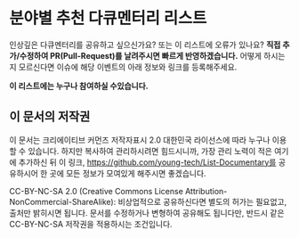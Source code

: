 # 분야별 추천 다큐멘터리 리스트

인상깊은 다큐멘터리를 공유하고 싶으신가요? 또는 이 리스트에 오류가 있나요? **직접 추가/수정하여 PR(Pull-Request)를 날려주시면 빠르게 반영하겠습니다.** 어떻게 하시는지 모르신다면 이슈에 해당 이벤트의 아래 정보와 링크를 등록해주세요.

**이 리스트에는 누구나 참여하실 수있습니다.**

## 이 문서의 저작권
 이 문서는 크리에이티브 커먼즈 저작자표시 2.0 대한민국 라이선스에 따라 누구나 이용할 수 있습니다. 하지만 복사하여 관리하시려면 힘드시니까, 가장 관리 노력이 적은 여기에 추가하신 뒤 이 링크, https://github.com/young-tech/List-Documentary를 공유하시어 한 곳에 모든 정보가 모여있게 해주시면 좋겠습니다.

CC-BY-NC-SA 2.0 (Creative Commons License Attribution-NonCommercial-ShareAlike): 비상업적으로 공유하신다면 별도의 허가는 필요없고, 출처만 밝히시면 됩니다. 문서를 수정하거나 변형하여 공유해도 됩니다만, 반드시 같은 CC-BY-NC-SA 저작권을 적용하시는 조건입니다.

